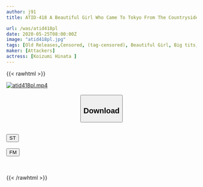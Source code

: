 ```yaml
---
author: j91
title: ATID-418 A Beautiful Girl Who Came To Tokyo From The Countryside Is Licked All Over And Kissed. Hinata Koizumi

url: /was/atid418pl
date: 2020-05-25T08:00:00Z
image: "atid418pl.jpg"
tags: [Old Releases,Censored, (tag-censored), Beautiful Girl, Big tits, Drama, Solowork, Sweat]
maker: [Attackers]
actress: [Koizumi Hinata ]
---
```



{{< rawhtml >}}

<div class="video" data-videoid="8OVBpDAg4YSogJA">
    <a href="javascript:;">
        <img src="/was/atid418pl/atid418pl.jpg" width="WIDTH" height="HEIGHT" alt="atid418pl.mp4" loading="lazy">
    </a>
</div>

<script type="text/javascript" src="https://j91.asia/asset/on-demand-st.js"></script>

<br>
  <link rel="stylesheet" href="https://j91.asia/asset/bs5.css">
  
  <center>
  <button class="btn btn-primary" type="button" data-bs-toggle="collapse" data-bs-target=".multi-collapse" aria-expanded="false" aria-controls="multiCollapseExample1 multiCollapseExample2"><h2>Download</h2></button></center>
</p>
<div class="row">
  <div class="col">
    <div class="collapse multi-collapse" id="multiCollapseExample1">
      <div class="card card-body">
	      	      <br>
<div class="buttons">  
<a href="https://streamtape.to/v/8OVBpDAg4YSogJA" target="_blank"><button class="btn-hover color-3"><i class="fa fa-download"></i> ST</button></a></div>
    </div>
  </div>
</div>
  <div class="col">
    <div class="collapse multi-collapse" id="multiCollapseExample2">
      <div class="card card-body">
	      <br>
<div class="buttons">
    <a href="https://filemoon.sx/d/su2srjudcdv1" target="_blank"><button class="btn-hover color-8"><i class="fa fa-download"></i> FM</button></a></div>
<br><br>
      </div>
    </div>
  </div>
</div>

{{< /rawhtml >}}